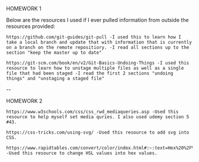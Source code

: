 HOMEWORK 1

Below are the resources I used if I ever pulled information from outside the resources provided:

    https://github.com/git-guides/git-pull -I used this to learn how I take a local branch and update that with information that is currently on a branch on the remote repositiory. -I read all sections up to the section "keep the master up to date"

    https://git-scm.com/book/en/v2/Git-Basics-Undoing-Things -I used this resource to learn how to unstage multiple files as well as a single file that had been staged -I read the first 2 sections "undoing things" and "unstaging a staged file"

--

HOMEWORK 2

    https://www.w3schools.com/css/css_rwd_mediaqueries.asp -Used this resource to help myself set media quries. I also used udemy section 5 #43.

    https://css-tricks.com/using-svg/ -Used this resource to add svg into CSS.

    https://www.rapidtables.com/convert/color/index.html#:~:text=Hex%20%2F%20RGB%20%2F%20HSV%20%2F%20HSL%3A%20,%20%20%28120%C2%B0%2C100%25%2C50%25%29%20%2012%20more%20rows%20 -Used this resource to change HSL values into hex values.
